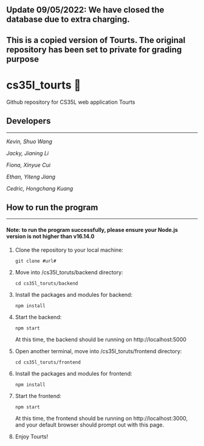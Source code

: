## **Update 09/05/2022: We have closed the database due to extra charging.** ##

## **This is a copied version of Tourts. The original repository has been set to private for grading purpose** ##

# **cs35l_tourts 🎾**

Github repository for CS35L web application Tourts 

## **Developers**

---

*Kevin, Shuo Wang*

*Jacky, Jianing Li*

*Fiona, Xinyue Cui*

*Ethan, Yiteng Jiang*

*Cedric, Hongchang Kuang*

## **How to run the program**

---

#### **Note: to run the program successfully, please ensure your Node.js version is not higher than v16.14.0**

1. Clone the repository to your local machine:

    `git clone #url#`

2. Move into /cs35l_toruts/backend directory:

    `cd cs35l_toruts/backend`

3. Install the packages and modules for backend:
    
    `npm install`

4. Start the backend:

    `npm start`

    At this time, the backend should be running on http://localhost:5000

5. Open another terminal, move into /cs35l_toruts/frontend directory:

    `cd cs35l_toruts/frontend`

6. Install the packages and modules for frontend:
    
    `npm install`

7.  Start the frontend:

    `npm start`

    At this time, the frontend should be running on http://localhost:3000, and your default browser should prompt out with this page.

8. Enjoy Tourts!
